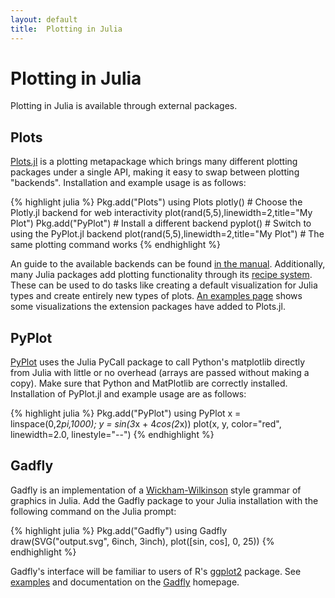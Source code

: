 ```yaml
---
layout: default
title:  Plotting in Julia
---
```


# Plotting in Julia

Plotting in Julia is available through external packages.

## Plots

[Plots.jl](https://github.com/tbreloff/Plots.jl) is a plotting metapackage which
brings many different plotting packages under a single API, making it easy to swap
between plotting "backends". Installation and example usage is as follows:

{% highlight julia %}
Pkg.add("Plots")
using Plots
plotly() # Choose the Plotly.jl backend for web interactivity
plot(rand(5,5),linewidth=2,title="My Plot")
Pkg.add("PyPlot") # Install a different backend
pyplot() # Switch to using the PyPlot.jl backend
plot(rand(5,5),linewidth=2,title="My Plot") # The same plotting command works
{% endhighlight %}

An guide to the available backends can be found [in the manual](https://juliaplots.github.io/backends/).
Additionally, many Julia packages add plotting functionality through its [recipe system](https://juliaplots.github.io/recipes/).
These can be used to do tasks like creating a default visualization
for Julia types and create entirely new types of plots.
[An examples page](https://juliaplots.github.io/ecosystem/) shows some
visualizations the extension packages have added to Plots.jl.

## PyPlot

[PyPlot](https://github.com/stevengj/PyPlot.jl) uses the Julia PyCall
package to call Python's matplotlib directly from Julia with little or
no overhead (arrays are passed without making a copy). Make sure that
Python and MatPlotlib are correctly installed. Installation of
PyPlot.jl and example usage are as follows:

{% highlight julia %}
Pkg.add("PyPlot")
using PyPlot
x = linspace(0,2*pi,1000); y = sin(3*x + 4*cos(2*x))
plot(x, y, color="red", linewidth=2.0, linestyle="--")
{% endhighlight %}

## Gadfly

Gadfly is an implementation of a
[Wickham-Wilkinson](http://www.cs.uic.edu/%7Ewilkinson/TheGrammarOfGraphics/GOG.html)
style grammar of graphics in Julia. Add the Gadfly package to your
Julia installation with the following command on the Julia prompt:

{% highlight julia %}
Pkg.add("Gadfly")
using Gadfly
draw(SVG("output.svg", 6inch, 3inch), plot([sin, cos], 0, 25))
{% endhighlight %}

Gadfly's interface will be familiar to users of R's
[ggplot2](http://ggplot2.org) package. See
[examples](https://github.com/dcjones/Gadfly.jl/tree/master/doc) and
documentation on the [Gadfly](https://github.com/dcjones/Gadfly.jl)
homepage.
